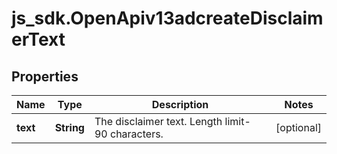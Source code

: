 # js_sdk.OpenApiv13adcreateDisclaimerText

## Properties
Name | Type | Description | Notes
------------ | ------------- | ------------- | -------------
**text** | **String** | The disclaimer text. Length limit- 90 characters. | [optional] 
